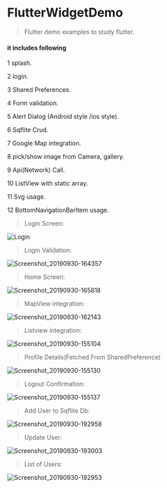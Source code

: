 # FlutterWidgetDemo

>  Flutter demo examples to study flutter.
#### it includes following 

1 splash.

2 login.

3 Shared Preferences.

4 Form validation.

5 Alert Dialog (Android style /ios style).

6 Sqflite Crud.

7 Google Map integration.

8 pick/show image from Camera, gallery.

9 Api(Network) Call. 

10 ListView with static array.

11 Svg usage.

12 BottomNavigationBarItem usage.

>Login Screen:

![Login](https://user-images.githubusercontent.com/17490608/65874126-a3926c00-e3a2-11e9-948c-f451b7b42933.png)

>Login Validation:

![Screenshot_20190930-164357](https://user-images.githubusercontent.com/17490608/65874124-a2f9d580-e3a2-11e9-979b-9b451a27e0af.png)

>Home Screen: 

![Screenshot_20190930-165818](https://user-images.githubusercontent.com/17490608/65874598-a2ae0a00-e3a3-11e9-92e1-7d282b6b9aca.png)

>MapView integration:

![Screenshot_20190930-162143](https://user-images.githubusercontent.com/17490608/65874123-a2f9d580-e3a2-11e9-9b05-51d819e9adea.png)

>Listview integration: 

![Screenshot_20190930-155104](https://user-images.githubusercontent.com/17490608/65874128-a3926c00-e3a2-11e9-8e61-845ad62f84db.png)

>Profile Details(Fetched From SharedPreference)

![Screenshot_20190930-155130](https://user-images.githubusercontent.com/17490608/65874118-a2f9d580-e3a2-11e9-82a3-9d26ff94c167.png)

>Logout Confirmation:

![Screenshot_20190930-155137](https://user-images.githubusercontent.com/17490608/65874121-a2f9d580-e3a2-11e9-867e-393888921c13.png)

>Add User to Sqflite Db:

![Screenshot_20190930-192958](https://user-images.githubusercontent.com/17490608/65885944-1575b000-e3b9-11e9-9b14-6b3d252d1005.png)

>Update User:

![Screenshot_20190930-193003](https://user-images.githubusercontent.com/17490608/65885946-160e4680-e3b9-11e9-967e-981ece5d5cf3.png)

>List of Users:

![Screenshot_20190930-192953](https://user-images.githubusercontent.com/17490608/65885948-160e4680-e3b9-11e9-80de-53e45c9ecb30.png)


 
